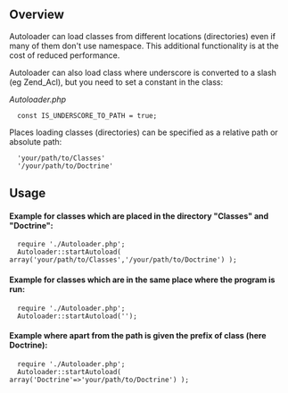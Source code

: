## Overview

Autoloader can load classes from different locations (directories) even if many of them don't use namespace. This additional functionality is at the cost of reduced performance.

Autoloader can also load class where underscore is converted to a slash (eg Zend_Acl), but you need to set a constant in the class:

*Autoloader.php*

      const IS_UNDERSCORE_TO_PATH = true;

Places loading classes (directories) can be specified as a relative path or absolute path:

      'your/path/to/Classes'
      '/your/path/to/Doctrine'

## Usage

#### Example for classes which are placed in the directory "Classes" and "Doctrine":

      require './Autoloader.php';
      Autoloader::startAutoload( array('your/path/to/Classes','/your/path/to/Doctrine') );

#### Example for classes which are in the same place where the program is run:

      require './Autoloader.php';
      Autoloader::startAutoload('');

#### Example where apart from the path is given the prefix of class (here Doctrine):

      require './Autoloader.php';
      Autoloader::startAutoload( array('Doctrine'=>'your/path/to/Doctrine') );
